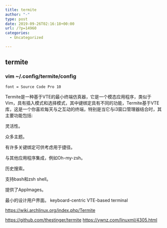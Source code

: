 ```yaml
---
title: termite
author: "-"
type: post
date: 2019-09-26T02:16:18+00:00
url: /?p=14960
categories:
  - Uncategorized

---
```

## termite
### vim ~/.config/termite/config
    font = Source Code Pro 10
    
Termite是一种基于VTE的最小终端仿真器，它是一个模态应用程序，类似于Vim，具有插入模式和选择模式，其中键绑定具有不同的功能，Termite基于VTE库，这是一个你喜欢每天与之互动的终端，特别是当它与i3窗口管理器结合时，其主要功能包括: 

灵活性。

众多主题。

有许多关键绑定可供考虑用于捷径。

与其他应用程序集成，例如Oh-my-zsh。

历史搜索。

支持bash和zsh shell。

提供了AppImages。

最小的设计用户界面。
keyboard-centric VTE-based terminal
   
https://wiki.archlinux.org/index.php/Termite
   
https://github.com/thestinger/termite
https://ywnz.com/linuxml/4305.html
